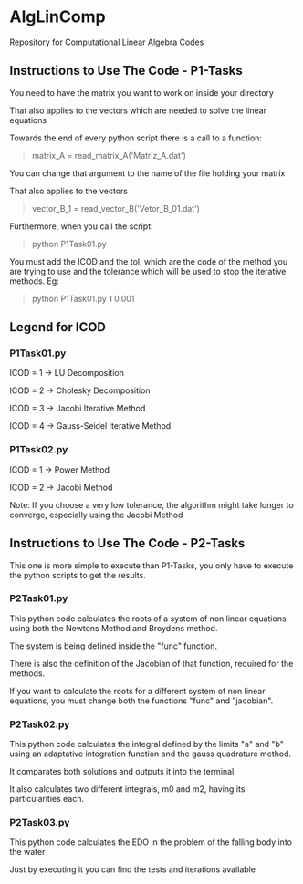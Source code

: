 # AlgLinComp
Repository for Computational Linear Algebra Codes

## Instructions to Use The Code - P1-Tasks

You need to have the matrix you want to work on inside your directory

That also applies to the vectors which are needed to solve the linear equations

Towards the end of every python script there is a call to a function:

> matrix_A = read_matrix_A('Matriz_A.dat')

You can change that argument to the name of the file holding your matrix

That also applies to the vectors

> vector_B_1 = read_vector_B('Vetor_B_01.dat')

Furthermore, when you call the script:

> python P1Task01.py

You must add the ICOD and the tol, which are the code of the method you are trying to use and the tolerance which will be used to stop the iterative methods. Eg:

> python P1Task01.py 1 0.001

## Legend for ICOD
### P1Task01.py
ICOD = 1 -> LU Decomposition

ICOD = 2 -> Cholesky Decomposition

ICOD = 3 -> Jacobi Iterative Method

ICOD = 4 -> Gauss-Seidel Iterative Method

### P1Task02.py
ICOD = 1 -> Power Method

ICOD = 2 -> Jacobi Method

Note: If you choose a very low tolerance, the algorithm might take longer to converge, especially using the Jacobi Method

## Instructions to Use The Code - P2-Tasks

This one is more simple to execute than P1-Tasks, you only have to execute the python scripts to get the results.

### P2Task01.py

This python code calculates the roots of a system of non linear equations using both the Newtons Method and Broydens method. 

The system is being defined inside the "func" function. 

There is also the definition of the Jacobian of that function, required for the methods.

If you want to calculate the roots for a different system of non linear equations, you must change both the functions "func" and "jacobian".

### P2Task02.py

This python code calculates the integral defined by the limits "a" and "b" using an adaptative integration function and the gauss quadrature method. 

It comparates both solutions and outputs it into the terminal.

It also calculates two different integrals, m0 and m2, having its particularities each.

### P2Task03.py

This python code calculates the EDO in the problem of the falling body into the water

Just by executing it you can find the tests and iterations available
